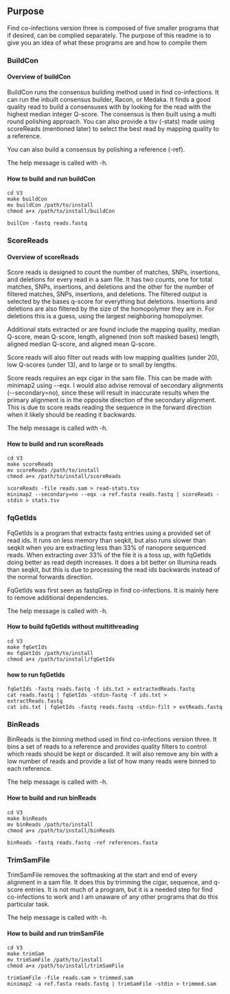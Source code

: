 ## Purpose

Find co-infections version three is composed of five smaller programs
  that if desired, can be complied separately. The purpose of this 
  readme is to give you an idea of what these programs are and how to
  compile them

### BuildCon

#### Overview of buildCon

BuildCon runs the consensus building method used in find co-infections.
  It can run the inbuilt consensus builder, Racon, or Medaka. It finds
  a good quality read to build a consensuses with by looking for the 
  read with the  highest median integer Q-score. The consensus is then
  built using a multi round polishing approach. You can also provide a
  tsv (-stats) made using scoreReads (mentioned later) to select the
  best read by mapping quality to a reference. 

  You can also build a consensus by polishing a reference (-ref).

  The help message is called with -h.

#### How to build and run buildCon

```
cd V3
make buildCon
mv buildCon /path/to/install
chmod a+x /path/to/install/buildCon

builCon -fastq reads.fastq
```

### ScoreReads

#### Overview of scoreReads

Score reads is designed to count the number of matches, SNPs,
  insertions, and deletions for every read in a sam file. It has two
  counts, one for total matches, SNPs, insertions, and deletions and
  the other for the number of filtered matches, SNPs, insertions, and
  deletions. The filtered output is selected by the bases q-score for
  everything but deletions. Insertions and deletions are also filtered
  by the size of the homopolymer they are in. For deletions this is a
  guess, using the largest neighboring homopolymer.

Additional stats extracted or are found include the mapping quality,
  median Q-score, mean Q-score, length, alignened
  (non soft masked bases) length, aligned median Q-score, and
  aligned mean Q-score.

Score reads will also filter out reads with low mapping qualities
  (under 20), low Q-scores (under 13), and to large or to small by
  lengths.

Score reads requires an eqx cigar in the sam file. This can be made
  with minimap2 using --eqx. I would also advise removal of secondary
  alignments (--secondary=no), since these will result in inaccurate
  results when the primary alignment is in the opposite direction of the
  secondary alignment. This is due to score reads reading the sequence
  in the forward direction when it likely should be reading it
  backwards.

The help message is called with -h.

#### How to build and run scoreReads

```
cd V3
make scoreReads
mv scoreReads /path/to/install
chmod a+x /path/to/install/scoreReads

scoreReads -file reads.sam > read-stats.tsv
minimap2 --secondary=no --eqx -a ref.fasta reads.fastq | scoreReads -stdin > stats.tsv
```

### fqGetIds

FqGetIds is a program that extracts fastq entries using a provided set
  of read ids. It runs on less memory than seqkit, but also runs slower
  than seqkit when you are extracting less than 33% of nanopore
  sequenced reads. When extracting over 33% of the file it is a toss up,
  with fqGetIds doing better as read depth increases. It does a bit
  better on Illumina reads than seqkit, but this is due to processing
  the read ids backwards instead of the normal forwards direction.

FqGetIds was first seen as fastqGrep in find co-infections. It is mainly
  here to remove additional dependencies.

The help message is called with -h.

#### How to build fqGetIds without multithreading

```
cd V3
make fqGetIds
mv fqGetIds /path/to/install
chmod a+x /path/to/install/fqGetIds
```

#### how to run fqGetIds

```
fqGetIds -fastq reads.fastq -f ids.txt > extractedReads.fastq
cat reads.fastq | fqGetIds -stdin-fastq -f ids.txt > extractReads.fastq
cat ids.txt | fqGetIds -fastq reads.fastq -stdin-filt > extReads.fastq
```

### BinReads

BinReads is the binning method used in find co-infections version three.
  It bins a set of reads to a reference and provides quality filters to
  control which reads should be kept or discarded. It will also remove
  any bin with a low number of reads and provide a list of how many 
  reads were binned to each reference.

The help message is called with -h.

#### How to build and run binReads

```
cd V3
make binReads
mv binReads /path/to/install
chmod a+x /path/to/install/binReads

binReads -fastq reads.fastq -ref references.fasta
```

### TrimSamFile

TrimSamFile removes the softmasking at the start and end of every
  alignment in a sam file. It does this by trimming the cigar, sequence,
  and q-score entries. It is not much of a program, but it is a needed
  step for find co-infections to work and I am unaware of any other
  programs that do this particular task.

The help message is called with -h.

#### How to build and run trimSamFile

```
cd V3
make trimSam
mv trimSamFile /path/to/install
chmod a+x /path/to/install/trimSamFile

trimSamFile -file reads.sam > trimmed.sam
minimap2 -a ref.fasta reads.fastq | trimSamFile -stdin > trimmed.sam
```
